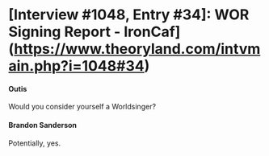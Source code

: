 # [Interview #1048, Entry #34]: WOR Signing Report - IronCaf](https://www.theoryland.com/intvmain.php?i=1048#34)

#### Outis

Would you consider yourself a Worldsinger?

#### Brandon Sanderson

Potentially, yes.


